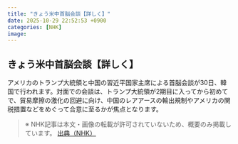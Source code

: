 ```yaml
---
title: "きょう米中首脳会談【詳しく】"
date: 2025-10-29 22:52:53 +0900
categories: [NHK]
image: 
---
```

## きょう米中首脳会談【詳しく】

アメリカのトランプ大統領と中国の習近平国家主席による首脳会談が30日、韓国で行われます。対面での会談は、トランプ大統領が2期目に入ってから初めてで、貿易摩擦の激化の回避に向け、中国のレアアースの輸出規制やアメリカの関税措置などをめぐって合意に至るかが焦点となります。

> ※ NHK記事は本文・画像の転載が許可されていないため、概要のみ掲載しています。
[出典（NHK）](http://www3.nhk.or.jp/news/html/20251030/k10014962861000.html)

